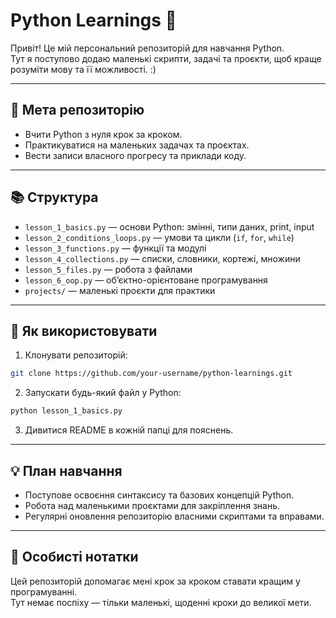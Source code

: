 # Python Learnings 🐍

Привіт! Це мій персональний репозиторій для навчання Python.  
Тут я поступово додаю маленькі скрипти, задачі та проєкти, щоб краще розуміти мову та її можливості. :)

---

## 📝 Мета репозиторію
- Вчити Python з нуля крок за кроком.
- Практикуватися на маленьких задачах та проєктах.
- Вести записи власного прогресу та приклади коду.

---

## 📚 Структура
- `lesson_1_basics.py` — основи Python: змінні, типи даних, print, input  
- `lesson_2_conditions_loops.py` — умови та цикли (`if`, `for`, `while`)  
- `lesson_3_functions.py` — функції та модулі  
- `lesson_4_collections.py` — списки, словники, кортежі, множини  
- `lesson_5_files.py` — робота з файлами  
- `lesson_6_oop.py` — об’єктно-орієнтоване програмування  
- `projects/` — маленькі проєкти для практики  

---

## 🚀 Як використовувати
1. Клонувати репозиторій:  
```bash
git clone https://github.com/your-username/python-learnings.git
```
2. Запускати будь-який файл у Python:  
```bash
python lesson_1_basics.py
```
3. Дивитися README в кожній папці для пояснень.

---

## 💡 План навчання
- Поступове освоєння синтаксису та базових концепцій Python.
- Робота над маленькими проєктами для закріплення знань.
- Регулярні оновлення репозиторію власними скриптами та вправами.

---

## 🌸 Особисті нотатки
Цей репозиторій допомагає мені крок за кроком ставати кращим у програмуванні.  
Тут немає поспіху — тільки маленькі, щоденні кроки до великої мети.
